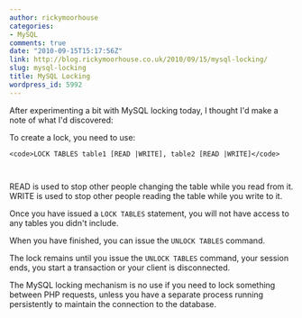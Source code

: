 ```yaml
---
author: rickymoorhouse
categories:
- MySQL
comments: true
date: "2010-09-15T15:17:56Z"
link: http://blog.rickymoorhouse.co.uk/2010/09/15/mysql-locking/
slug: mysql-locking
title: MySQL Locking
wordpress_id: 5992
---
```


After experimenting a bit with MySQL locking today, I thought I'd make a note of what I'd discovered:

To create a lock, you need to use:

    
    <code>LOCK TABLES table1 [READ |WRITE], table2 [READ |WRITE]</code>


` `

READ is used to stop other people changing the table while you read from it.
WRITE is used to stop other people reading the table while you write to it.

Once you have issued a `LOCK TABLES` statement, you will not have access to any tables you didn't include.

When you have finished, you can issue the `UNLOCK TABLES` command.

The lock remains until you issue the `UNLOCK TABLES` command, your session ends, you start a transaction or your client is disconnected.

The MySQL locking mechanism is no use if you need to lock something between PHP requests, unless you have a separate process running persistently to maintain the connection to the database.

